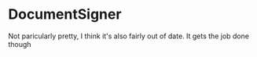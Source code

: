 DocumentSigner
==============
Not paricularly pretty, I think it's also fairly out of date. It gets the job done though
